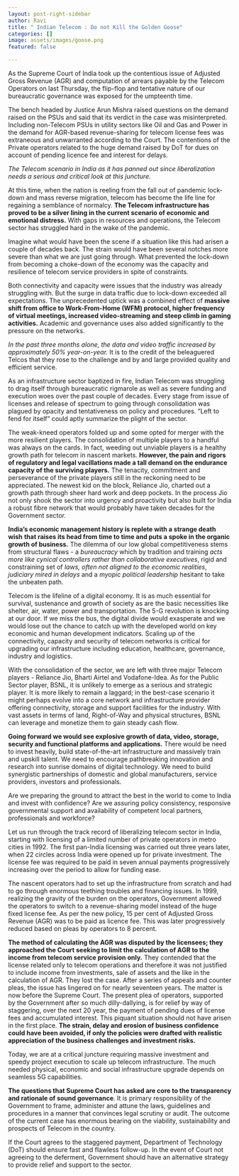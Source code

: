 ```yaml
---
layout: post-right-sidebar
author: Ravi
title: " Indian Telecom : Do not Kill the Golden Goose"
categories: []
image: assets/images/goose.png
featured: false

---
```

As the Supreme Court of India took up the contentious issue of Adjusted Gross Revenue (AGR) and computation of arrears payable by the Telecom Operators on last Thursday, the flip-flop and tentative nature of our bureaucratic governance was exposed for the umpteenth time.

The bench headed by Justice Arun Mishra raised questions on the demand raised on the PSUs and said that its verdict in the case was misinterpreted. Including non-Telecom PSUs in utility sectors like Oil and Gas and Power in the demand for AGR-based revenue-sharing for telecom license fees was extraneous and unwarranted according to the Court. The contentions of the Private operators related to the huge demand raised by DoT for dues on account of pending licence fee and interest for delays.

_The Telecom scenario in India as it has panned out since liberalization needs a serious and critical look at this juncture._

At this time, when the nation is reeling from the fall out of pandemic lock-down and mass reverse migration, telecom has become the life line for regaining a semblance of normalcy. **The Telecom infrastructure has proved to be a silver lining in the current scenario of economic and emotional distress.** With gaps in resources and operations, the Telecom sector has struggled hard in the wake of the pandemic.

Imagine what would have been the scene if a situation like this had arisen a couple of decades back. The strain would have been several notches more severe than what we are just going through. What prevented the lock-down from becoming a choke-down of the economy was the capacity and resilience of telecom service providers in spite of constraints.

Both connectivity and capacity were issues that the industry was already struggling with. But the surge in data traffic due to lock-down exceeded all expectations. The unprecedented uptick was a combined effect of **massive shift from office to Work-From-Home (WFM) protocol, higher frequency of virtual meetings, increased video-streaming and steep climb in gaming activities.** Academic and governance uses also added significantly to the pressure on the networks.

_In the past three months alone, the data and video traffic increased by approximately 50% year-on-year._ It is to the credit of the beleaguered Telcos that they rose to the challenge and by and large provided quality and efficient service.

As an infrastructure sector baptized in fire, Indian Telecom was struggling to drag itself through bureaucratic rigmarole as well as severe funding and execution woes over the past couple of decades. Every stage from issue of licenses and release of spectrum to going through consolidation was plagued by opacity and tentativeness on policy and procedures. “Left to fend for itself” could aptly summarize the plight of the sector.

The weak-kneed operators folded up and some opted for merger with the more resilient players. The consolidation of multiple players to a handful was always on the cards. In fact, weeding out unviable players is a healthy growth path for telecom in nascent markets. **However, the pain and rigors of regulatory and legal vacillations made a tall demand on the endurance capacity of the surviving players.** The tenacity, commitment and perseverance of the private players still in the reckoning need to be appreciated. The newest kid on the block, Reliance Jio, charted out a growth path through sheer hard work and deep pockets. In the process Jio not only shook the sector into urgency and proactivity but also built for India a robust fibre network that would probably have taken decades for the Government sector.

**India’s economic management history is replete with a strange death wish** **that raises its head from time to time and puts a spoke in the organic growth of business.** The dilemma of our low global competitiveness stems from structural flaws - a _bureaucracy_ which by tradition and training _acts more like cynical controllers rather than collaborative executives_, rigid and constraining set of _laws, often not aligned to the economic realities_, _judiciary mired in delays_ and a _myopic political leadership_ hesitant to take the unbeaten path.

Telecom is the lifeline of a digital economy. It is as much essential for survival, sustenance and growth of society as are the basic necessities like shelter, air, water, power and transportation. The 5-G revolution is knocking at our door. If we miss the bus, the digital divide would exasperate and we would lose out the chance to catch up with the developed world on key economic and human development indicators. Scaling up of the connectivity, capacity and security of telecom networks is critical for upgrading our infrastructure including education, healthcare, governance, industry and logistics.

With the consolidation of the sector, we are left with three major Telecom players - Reliance Jio, Bharti Airtel and Vodafone-Idea. As for the Public Sector player, BSNL, it is unlikely to emerge as a serious and strategic player. It is more likely to remain a laggard; in the best-case scenario it might perhaps evolve into a core network and infrastructure provider offering connectivity, storage and support facilities for the industry. With vast assets in terms of land, Right-of-Way and physical structures, BSNL can leverage and monetize them to gain steady cash flow.

**Going forward we would see explosive growth of data, video, storage, security and functional platforms and applications.** There would be need to invest heavily, build state-of-the-art infrastructure and massively train and upskill talent. We need to encourage pathbreaking innovation and research into sunrise domains of digital technology. We need to build synergistic partnerships of domestic and global manufacturers, service providers, investors and professionals.

Are we preparing the ground to attract the best in the world to come to India and invest with confidence? Are we assuring policy consistency, responsive governmental support and availability of competent local partners, professionals and workforce?

Let us run through the track record of liberalizing telecom sector in India, starting with licensing of a limited number of private operators in metro cities in 1992. The first pan-India licensing was carried out three years later, when 22 circles across India were opened up for private investment. The license fee was required to be paid in seven annual payments progressively increasing over the period to allow for funding ease.

The nascent operators had to set up the infrastructure from scratch and had to go through enormous teething troubles and financing issues. In 1999, realizing the gravity of the burden on the operators, Government allowed the operators to switch to a revenue-sharing model instead of the huge fixed license fee. As per the new policy, 15 per cent of Adjusted Gross Revenue (AGR) was to be paid as licence fee. This was later progressively reduced based on pleas by operators to 8 percent.

**The method of calculating the AGR was disputed by the licensees; they approached the Court seeking to limit the calculation of AGR to the income from telecom service provision only.** They contended that the license related only to telecom operations and therefore it was not justified to include income from investments, sale of assets and the like in the calculation of AGR. They lost the case. After a series of appeals and counter pleas, the issue has lingered on for nearly seventeen years. The matter is now before the Supreme Court. The present plea of operators, supported by the Government after so much dilly-dallying, is for relief by way of staggering, over the next 20 year, the payment of pending dues of license fees and accumulated interest. This piquant situation should not have arisen in the first place. **The strain, delay and erosion of business confidence could have been avoided, if only the policies were drafted with realistic appreciation of the business challenges and investment risks.**

Today, we are at a critical juncture requiring massive investment and speedy project execution to scale up telecom infrastructure. The much needed physical, economic and social infrastructure upgrade depends on seamless 5G capabilities.

**The questions that Supreme Court has asked are core to the transparency and rationale of sound governance**. It is primary responsibility of the Government to frame, administer and attune the laws, guidelines and procedures in a manner that convinces legal scrutiny or audit. The outcome of the current case has enormous bearing on the viability, sustainability and prospects of Telecom in the country.

If the Court agrees to the staggered payment, Department of Technology (DoT) should ensure fast and flawless follow-up. In the event of Court not agreeing to the deferment, Government should have an alternative strategy to provide relief and support to the sector.